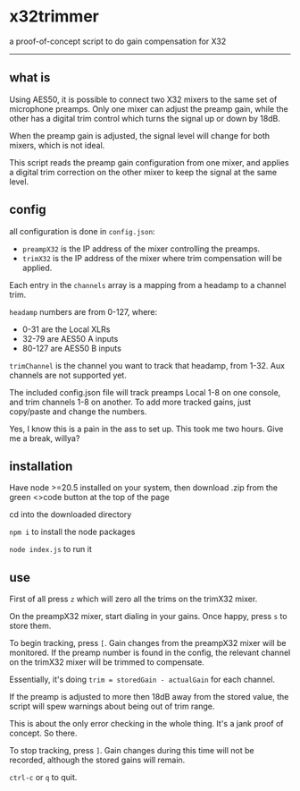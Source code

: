 # x32trimmer

a proof-of-concept script to do gain compensation for X32

___

## what is

Using AES50, it is possible to connect two X32 mixers to the same set of microphone preamps. Only one mixer can adjust the preamp gain, while the other has a digital trim control which turns the signal up or down by 18dB.

When the preamp gain is adjusted, the signal level will change for both mixers, which is not ideal.

This script reads the preamp gain configuration from one mixer, and applies a digital trim correction on the other mixer to keep the signal at the same level.

## config

all configuration is done in `config.json`:

- `preampX32` is the IP address of the mixer controlling the preamps.
- `trimX32` is the IP address of the mixer where trim compensation will be applied.

Each entry in the `channels` array is a mapping from a headamp to a channel trim.

`headamp` numbers are from 0-127, where:
- 0-31 are the Local XLRs
- 32-79 are AES50 A inputs
- 80-127 are AES50 B inputs

`trimChannel` is the channel you want to track that headamp, from 1-32. Aux channels are not supported yet.

The included config.json file will track preamps Local 1-8 on one console, and trim channels 1-8 on another. To add more tracked gains, just copy/paste and change the numbers.

Yes, I know this is a pain in the ass to set up. This took me two hours. Give me a break, willya?

## installation

Have node >=20.5 installed on your system, then download .zip from the green <>code button at the top of the page

cd into the downloaded directory

`npm i` to install the node packages

`node index.js` to run it

## use

First of all press `z` which will zero all the trims on the trimX32 mixer.

On the preampX32 mixer, start dialing in your gains. Once happy, press `s` to store them.

To begin tracking, press `[`. Gain changes from the preampX32 mixer will be monitored. If the preamp number is found in the config, the relevant channel on the trimX32 mixer will be trimmed to compensate.

Essentially, it's doing `trim = storedGain - actualGain` for each channel.

If the preamp is adjusted to more then 18dB away from the stored value, the script will spew warnings about being out of trim range.

This is about the only error checking in the whole thing. It's a jank proof of concept. So there.

To stop tracking, press `]`. Gain changes during this time will not be recorded, although the stored gains will remain.

`ctrl-c` or `q` to quit.

